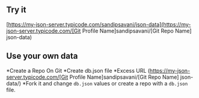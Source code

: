 ## Try it

[https://my-json-server.typicode.com/sandipsavani/json-data](https://my-json-server.typicode.com/[Git Profile Name]sandipsavani/[Git Repo Name]
json-data)

## Use your own data

*Create a Repo On Git
*Create db.json file
*Excess URL (https://my-json-server.typicode.com/[Git Profile Name]sandipsavani/[Git Repo Name]
json-data/)
*Fork it and change `db.json` values or create a repo with a `db.json` file.
